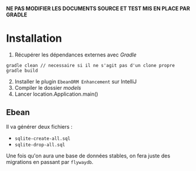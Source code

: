**NE PAS MODIFIER LES DOCUMENTS SOURCE ET TEST MIS EN PLACE PAR GRADLE**

# Installation

1. Récupérer les dépendances externes avec *Gradle*
```
gradle clean // necessaire si il ne s'agit pas d'un clone propre
gradle build
```
2. Installer le plugin `EbeanORM Enhancement` sur IntelliJ
3. Compiler le dossier *models*
4. Lancer location.Application.main()


## Ebean

Il va générer deux fichiers :
- `sqlite-create-all.sql`
- `sqlite-drop-all.sql`

Une fois qu'on aura une base de données stables,
on fera juste des migrations en passant par `flywaydb`.
